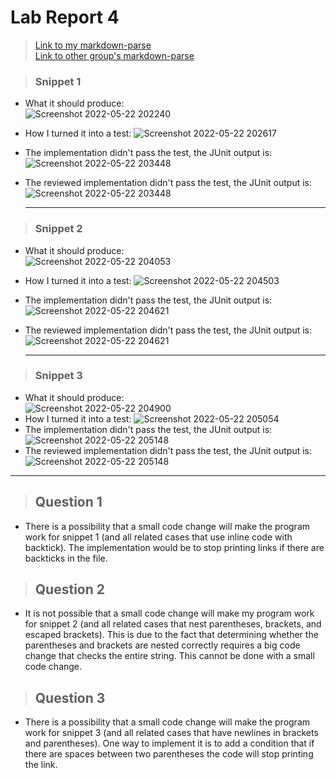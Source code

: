 # Lab Report 4

> [Link to my markdown-parse](https:)  
> [Link to other group's markdown-parse](https:)

> ### Snippet 1
* What it should produce:  
  ![Screenshot 2022-05-22 202240](https://user-images.githubusercontent.com/103288060/169737191-925cac57-396d-4172-9bd1-890cbca2192f.png)
* How I turned it into a test:
  ![Screenshot 2022-05-22 202617](https://user-images.githubusercontent.com/103288060/169737579-101e41f9-5950-45c9-8421-330e320e88bb.png)
* The implementation didn't pass the test, the JUnit output is:
  ![Screenshot 2022-05-22 203448](https://user-images.githubusercontent.com/103288060/169738430-9b1dc6da-fce4-4404-af43-42f2926a1601.png)
* The reviewed implementation didn't pass the test, the JUnit output is:
  ![Screenshot 2022-05-22 203448](https://user-images.githubusercontent.com/103288060/169738430-9b1dc6da-fce4-4404-af43-42f2926a1601.png)
  
  ---

> ### Snippet 2
* What it should produce:  
  ![Screenshot 2022-05-22 204053](https://user-images.githubusercontent.com/103288060/169738956-c4e171ca-ec5c-45b6-97b7-acfeeafb06bc.png)
* How I turned it into a test:
  ![Screenshot 2022-05-22 204503](https://user-images.githubusercontent.com/103288060/169739301-7eda615a-679b-4f5e-9475-1ac761592812.png)
* The implementation didn't pass the test, the JUnit output is:
  ![Screenshot 2022-05-22 204621](https://user-images.githubusercontent.com/103288060/169739420-fb722f2e-ca3a-487e-a3a8-92b80887822d.png)
* The reviewed implementation didn't pass the test, the JUnit output is:
  ![Screenshot 2022-05-22 204621](https://user-images.githubusercontent.com/103288060/169739420-fb722f2e-ca3a-487e-a3a8-92b80887822d.png)
  
  
  ---

> ### Snippet 3
* What it should produce:  
  ![Screenshot 2022-05-22 204900](https://user-images.githubusercontent.com/103288060/169739659-27078388-51ba-49c4-b13d-a2e9ee88f79e.png)
* How I turned it into a test:
  ![Screenshot 2022-05-22 205054](https://user-images.githubusercontent.com/103288060/169740007-9334e31c-4f4b-4f53-aab1-97a8540ef23a.png)
* The implementation didn't pass the test, the JUnit output is:
  ![Screenshot 2022-05-22 205148](https://user-images.githubusercontent.com/103288060/169740100-630bdd2c-16ce-4802-ab19-4f49212d63d0.png)
* The reviewed implementation didn't pass the test, the JUnit output is:
  ![Screenshot 2022-05-22 205148](https://user-images.githubusercontent.com/103288060/169740100-630bdd2c-16ce-4802-ab19-4f49212d63d0.png)


---
> ## Question 1
* There is a possibility that a small code change will make the program work for snippet 1 (and all related cases that use inline code with backtick). The implementation  would be to stop printing links if there are backticks in the file.

> ## Question 2
* It is not possible that a small code change will make my program work for snippet 2 (and all related cases that nest parentheses, brackets, and escaped brackets). This is due to the fact that determining whether the parentheses and brackets are nested correctly requires a big code change that checks the entire string. This cannot be done with a small code change.

> ## Question 3
* There is a possibility that a small code change will make the program work for snippet 3 (and all related cases that have newlines in brackets and parentheses). One way to implement it is to add a condition that if there are spaces between two parentheses the code will stop printing the link.


